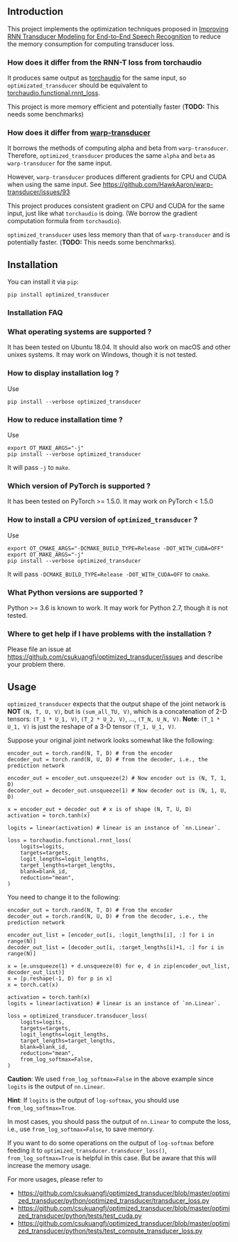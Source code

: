 ## Introduction

This project implements the optimization techniques proposed in
[Improving RNN Transducer Modeling for End-to-End Speech Recognition](https://arxiv.org/abs/1909.12415)
to reduce the memory consumption for computing transducer loss.

### How does it differ from the RNN-T loss from torchaudio


It produces same output as [torchaudio](https://github.com/pytorch/audio)
for the same input, so `optimizated_transducer` should be equivalent to
[torchaudio.functional.rnnt_loss](https://github.com/pytorch/audio/blob/main/torchaudio/functional/functional.py#L1546).

This project is more memory efficient and potentially faster
(**TODO:** This needs some benchmarks)

### How does it differ from [warp-transducer](https://github.com/HawkAaron/warp-transducer)

It borrows the methods of computing alpha and beta from `warp-transducer`. Therefore,
`optimized_transducer` produces the same `alpha` and `beta` as `warp-transducer`
for the same input.


However, `warp-transducer` produces different gradients for CPU and CUDA
when using the same input. See <https://github.com/HawkAaron/warp-transducer/issues/93>

This project produces consistent gradient on CPU and CUDA for the same input, just like
what `torchaudio` is doing. (We borrow the gradient computation formula from `torchaudio`).

`optimized_transducer` uses less memory than that of `warp-transducer` and is potentially
faster. (**TODO:** This needs some benchmarks).

## Installation

You can install it via `pip`:

```
pip install optimized_transducer
```

### Installation FAQ

### What operating systems are supported ?

It has been tested on Ubuntu 18.04. It should also work on macOS and other unixes systems.
It may work on Windows, though it is not tested.

### How to display installation log ?

Use

```
pip install --verbose optimized_transducer
```

### How to reduce installation time ?

Use

```
export OT_MAKE_ARGS="-j"
pip install --verbose optimized_transducer
```

It will pass `-j` to `make`.

### Which version of PyTorch is supported ?

It has been tested on PyTorch >= 1.5.0. It may work on PyTorch < 1.5.0


### How to install a CPU version of `optimized_transducer` ?

Use

```
export OT_CMAKE_ARGS="-DCMAKE_BUILD_TYPE=Release -DOT_WITH_CUDA=OFF"
export OT_MAKE_ARGS="-j"
pip install --verbose optimized_transducer
```

It will pass `-DCMAKE_BUILD_TYPE=Release -DOT_WITH_CUDA=OFF` to `cmake`.

### What Python versions are supported ?

Python >= 3.6 is known to work. It may work for Python 2.7, though it is not tested.

### Where to get help if I have problems with the installation ?

Please file an issue at <https://github.com/csukuangfj/optimized_transducer/issues>
and describe your problem there.

## Usage

`optimized_transducer` expects that the output shape of the joint network is
**NOT** `(N, T, U, V)`, but is `(sum_all_TU, V)`, which is a concatenation
of 2-D tensors: `(T_1 * U_1, V)`, `(T_2 * U_2, V)`, ..., `(T_N, U_N, V)`.
**Note**: `(T_1 * U_1, V)` is just the reshape of a 3-D tensor `(T_1, U_1, V)`.


Suppose your original joint network looks somewhat like the following:

```python3
encoder_out = torch.rand(N, T, D) # from the encoder
decoder_out = torch.rand(N, U, D) # from the decoder, i.e., the prediction network

encoder_out = encoder_out.unsqueeze(2) # Now encoder out is (N, T, 1, D)
decoder_out = decoder_out.unsqueeze(1) # Now decoder out is (N, 1, U, D)

x = encoder_out + decoder_out # x is of shape (N, T, U, D)
activation = torch.tanh(x)

logits = linear(activation) # linear is an instance of `nn.Linear`.

loss = torchaudio.functional.rnnt_loss(
    logits=logits,
    targets=targets,
    logit_lengths=logit_lengths,
    target_lengths=target_lengths,
    blank=blank_id,
    reduction="mean",
)
```

You need to change it to the following:

```python3
encoder_out = torch.rand(N, T, D) # from the encoder
decoder_out = torch.rand(N, U, D) # from the decoder, i.e., the prediction network

encoder_out_list = [encoder_out[i, :logit_lengths[i], :] for i in range(N)]
decoder_out_list = [decoder_out[i, :target_lengths[i]+1, :] for i in range(N)]

x = [e.unsqueeze(1) + d.unsqueeze(0) for e, d in zip(encoder_out_list, decoder_out_list)]
x = [p.reshape(-1, D) for p in x]
x = torch.cat(x)

activation = torch.tanh(x)
logits = linear(activation) # linear is an instance of `nn.Linear`.

loss = optimized_transducer.transducer_loss(
    logits=logits,
    targets=targets,
    logit_lengths=logit_lengths,
    target_lengths=target_lengths,
    blank=blank_id,
    reduction="mean",
    from_log_softmax=False,
)
```

**Caution**: We used `from_log_softmax=False` in the above example since `logits`
is the output of `nn.Linear`.

**Hint**: If `logits` is the output of `log-softmax`, you should use `from_log_softmax=True`.

In most cases, you should pass the output of `nn.Linear` to compute the loss, i.e.,
use `from_log_softmax=False`, to save memory.

If you want to do some operations on the output of `log-softmax` before feeding it
to `optimized_transducer.transducer_loss()`, `from_log_softmax=True` is helpful in
this case. But be aware that this will increase the memory usage.

For more usages, please refer to

  - <https://github.com/csukuangfj/optimized_transducer/blob/master/optimized_transducer/python/optimized_transducer/transducer_loss.py>
  - <https://github.com/csukuangfj/optimized_transducer/blob/master/optimized_transducer/python/tests/test_cuda.py>
  - <https://github.com/csukuangfj/optimized_transducer/blob/master/optimized_transducer/python/tests/test_compute_transducer_loss.py>
